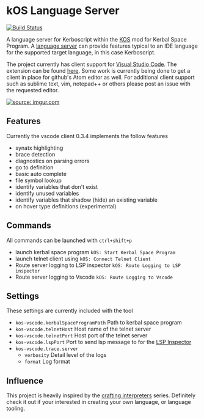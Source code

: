 # kOS Language Server

[![Build Status](https://dev.azure.com/johnchabot2013/KOS-Language-Server/_apis/build/status/jonnyboyC.kos-language-server?branchName=master)](https://dev.azure.com/johnchabot2013/KOS-Language-Server/_build/latest?definitionId=1&branchName=master)

A language server for Kerboscript within the [KOS](https://github.com/KSP-KOS/KOS) mod for Kerbal Space Program. A [language server](https://langserver.org/) can provide features typical to an IDE language for the supported target language, in this case Kerboscript. 

The project currently has client support for [Visual Studio Code](https://code.visualstudio.com/). The extension can be found [here](https://marketplace.visualstudio.com/items?itemName=JohnChabot.kos-vscode). Some work is currently being done to get a client in place for github's Atom editor as well. For additional client support such as sublime text, vim, notepad++ or others please post an issue with the requested editor. 


<a href="https://imgur.com/kmrbdE4"><img src="https://i.imgur.com/kmrbdE4h.gif" title="source: imgur.com" /></a>

## Features

Currently the vscode client 0.3.4 implements the follow features
- synatx highlighting
- brace detection
- diagnostics on parsing errors
- go to definition
- basic auto complete
- file symbol lookup
- identify variables that don't exist
- identify unused variables
- identify variables that shadow (hide) an existing variable
- on hover type definitions (experimental)


## Commands
All commands can be launched with `ctrl+shift+p`
- launch kerbal space program `kOS: Start Kerbal Space Program`
- launch telnet client using `kOS: Connect Telnet Client`
- Route server logging to LSP inspector `kOS: Route Logging to LSP inspector`
- Route server logging to Vscode `kOS: Route Logging to Vscode`

## Settings
These settings are currently included with the tool
- `kos-vscode.kerbalSpaceProgramPath` Path to kerbal space program
- `kos-vscode.telnetHost` Host name of the telnet server
- `kos-vscode.telnetPort` Host port of the telnet server
- `kos-vscode.lspPort` Port to send lsp message to for the [LSP Inspector](https://marketplace.visualstudio.com/items?itemName=octref.lsp-inspector-webview)
- `kos-vscode.trace.server`
  - `verbosity` Detail level of the logs
  - `format` Log format

## Influence
This project is heavily inspired by the [crafting interpreters](http://craftinginterpreters.com/) series. Definitely check it out if your interested in creating your own language, or language tooling.